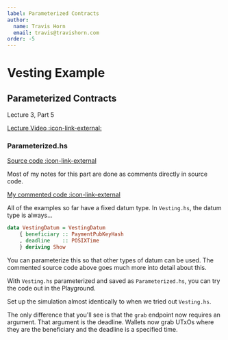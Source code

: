 ```yaml
---
label: Parameterized Contracts
author:
  name: Travis Horn
  email: travis@travishorn.com
order: -5
---
```


# Vesting Example

## Parameterized Contracts

Lecture 3, Part 5

[Lecture Video
:icon-link-external:](https://www.youtube.com/watch?v=XqFILXV_ACM&list=PLNEK_Ejlx3x2zxcfoVGARFExzOHwXFCCL&index=5)

### Parameterized.hs

[Source code
:icon-link-external](https://github.com/input-output-hk/plutus-pioneer-program/blob/037142877d7275d47314af21413d803dc58a1da3/code/week03/src/Week03/Parameterized.hs)

Most of my notes for this part are done as comments directly in source code.

[My commented code :icon-link-external](https://github.com/travishorn/plutus-pioneer-program/blob/main/code/week03/src/Week03/Parameterized.hs)

All of the examples so far have a fixed datum type. In `Vesting.hs`, the datum type is always...

```haskell
data VestingDatum = VestingDatum
    { beneficiary :: PaymentPubKeyHash
    , deadline    :: POSIXTime
    } deriving Show
```

You can parameterize this so that other types of datum can be used. The
commented source code above goes much more into detail about this.

With `Vesting.hs` parameterized and saved as `Parameterized.hs`, you can try the
code out in the Playground.

Set up the simulation almost identically to when we tried out `Vesting.hs`.

The only difference that you'll see is that the `grab` endpoint now requires an
argument. That argument is the deadline. Wallets now grab UTxOs where they are
the beneficiary and the deadline is a specified time.
